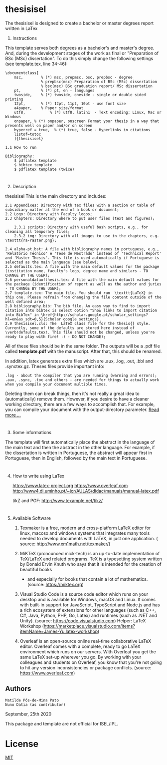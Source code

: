# thesisisel

The thesisisel is designed to create a bachelor or master degrees report written in LaTex

1. Instructions

This template serves both degrees as a bachelor's and master's degree. And, during the development stages of the work as
final or "Preparation of BSc (MSc) dissertation". To do this simply change the following settings (see template.tex,
line 34-46):

	\documentclass[
		msc,		% (*) msc, prepmsc, bsc, prepbsc - degree
					% prepbsc(msc) Preparation of BSc (MSc) dissertation
					% bsc(msc) BSc graduation report/ MSc dissertation
		pt,			% (*) pt, en - languages 
		twoside,	% (*) twoside, oneside - single or double sided printing
		12pt,		% (*) 12pt, 11pt, 10pt - use font size
		a4paper,	% Paper size/format
		utf8,			% (*) utf8, latin1	- Text encoding: Linux, Mac or Windows
		onpaper, % (*) onpaper, onscreen Format your thesis in a way that presents well on paper and/or on screen
		hyperref = true,  % (*) true, false - Hyperlinks in citations
		listof=totoc
		]{thesisisel} 

	1.1 How to run

	Bibliography:
		$ pdflatex template
		$ bibtex template
		$ pdflatex template (twice)

#  

2. Description

thesisisel This is the main directory and includes:

	2.1 Appendixes: Directory with tex files with a section or table of subsidiary matter at the end of a book or document;
	2.2 Logo: Directory with Faculty logos;
	2.3 Chapters: Directory where to put user files (text and figures);
		
		2.3.1 scripts: Directory with useful bash scripts, e.g., for cleaning all temporary files;
		2.3.2 img: Directory with all images to use in the chapters, e.g. \texttt{ra-raster.png};
	
	2.4 alpha-pt.bst: A file with bibliography names in portuguese, e.g., 'Relatório Técnico' e 'Tese de Mestrado' instead of 'Technical Report' and 'Master Thesis'. This file is used automatically if Portuguese is selected as the main language (see below);
	2.5 defaults.tex: A file with the main default values for the package (institution name, faculty's logo, degree name and similars - TO CHANGE BY THE USER);
	2.6 personaldataofthesis.tex: A file with the main default values for the package (identification of report as well as the author and juries - TO CHANGE BY THE USER);
	2.7 template.tex: The main file. You should run  \texttt{LaTeX} in this one. Please refrain from changing the file content outside of the well defined area;
	2.8 bibliography.bib: The bib file. An easy way to find to import citation into bibtex is select option "Show links to import citation into BibTex" in \href{http://scholar.google.pt/scholar_settings?hl=en&as_sdt=0,5}{Scholar google settings}.
	2.9 thesisisel.cls: The  LaTeX class file for the thesis{} style. Currently, some of the defaults are stored here instead of \verb!defaults.tex!. This file should not be changed, unless you're ready to play with fire! :) - DO NOT CHANGE);

All of these files should be in the same folder. The outputs will be a .pdf file called **template.pdf** with the
manuscript. After that, this should be renamed.

In addition, latex generates extra files which are .aux, .log, .out, .bbl and .synctex.gz. Theses files provide
important info:

	.log - about the compiler that you are running (warning and errors);
	.aux, .sync, .toc and others - are needed for things to actually work when you compile your document multiple times.

Deleting them can break things, then it's not really a great idea to (automatically) remove them. However, if you desire
to have a cleaner working directory, there are a few ways to accomplish that. For example, you can compile your document
with the output-directory
parameter. [Read more ...](https://tex.stackexchange.com/questions/369771/how-to-delete-files-generated-by-latex)

#  

3. Some informations

The template will first automatically place the abstract in the language of the main text and then the abstract in the
other language. For example, if the dissertation is written in Portuguese, the abstract will appear first in Portuguese,
then in English, followed by the main text in Portuguese.

#  

4. How to write using LaTex

   https://www.latex-project.org
   https://www.overleaf.com
   http://www4.di.uminho.pt/~jcr/AULAS/didac/manuais/manual-latex.pdf

   tikZ and PGF: http://www.texample.net/tikz/

#  

5. Available Software

    1. Texmaker is a free, modern and cross-platform LaTeX editor for linux, macosx and windows systems that integrates
       many tools needed to develop documents with LaTeX, in just one application. (
       source: http://www.xm1math.net/texmaker/)

    2. MiKTeX (pronounced mick-tech) is an up-to-date implementation of TeX/LaTeX and related programs. TeX is a
       typesetting system written by Donald Ervin Knuth who says that it is intended for the creation of beautiful books
       - and especially for books that contain a lot of mathematics. (source: https://miktex.org)

    3. Visual Studio Code is a source code editor which runs on your desktop and is available for Windows, macOS and
       Linux. It comes with built-in support for JavaScript, TypeScript and Node.js and has a rich ecosystem of
       extensions for other languages (such as C++, C#, Java, Python, PHP, Go, Latex) and runtimes (such as .NET and
       Unity). (source: https://code.visualstudio.com)
       Helper: LaTeX Workshop (https://marketplace.visualstudio.com/items?itemName=James-Yu.latex-workshop)

    4. Overleaf is an open-source online real-time collaborative LaTeX editor. Overleaf comes with a complete, ready to
       go LaTeX environment which runs on our servers. With Overleaf you get the same LaTeX set-up wherever you go. By
       working with your colleagues and students on Overleaf, you know that you're not going to hit any version
       inconsistencies or package conflicts. (source: https://www.overleaf.com)

## Authors

	Matilde Pós-de-Mina Pato
	Nuno Datia (as contributor)

September, 25th 2020

This package and template are not official for ISEL/IPL.

# License

[MIT](https://choosealicense.com/licenses/mit/)